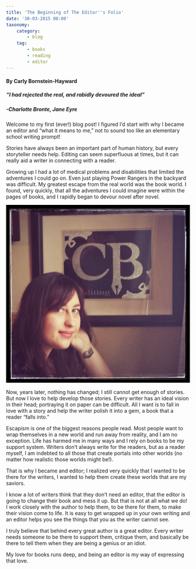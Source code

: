 ```yaml
---
title: 'The Beginning of The Editor''s Folio'
date: '30-03-2015 00:00'
taxonomy:
    category:
        - blog
    tag:
        - books
        - reading
        - editor
---
```


#### By Carly Bornstein-Hayward

##### “I had rejected the real, and rabidly devoured the ideal”

##### -Charlotte Bronte, _Jane Eyre_

Welcome to my first (ever!) blog post! I figured I’d start with why I became an editor and “what it means to me,” not to sound too like an elementary school writing prompt!

Stories have always been an important part of human history, but every storyteller needs help. Editing can seem superfluous at times, but it can really aid a writer in connecting with a reader.

Growing up I had a lot of medical problems and disabilities that limited the adventures I could go on. Even just playing Power Rangers in the backyard was difficult. My greatest escape from the real world was the book world. I found, very quickly, that all the adventures I could imagine were within the pages of books, and I rapidly began to devour novel after novel.

![](Carly_CBEditing_stylized.jpg?cropResize=250,250?classes=float-left)

Now, years later, nothing has changed; I still cannot get enough of stories. But now I love to help develop those stories. Every writer has an ideal vision in their head; portraying it on paper can be difficult. All I want is to fall in love with a story and help the writer polish it into a gem, a book that a reader “falls into.”

Escapism is one of the biggest reasons people read. Most people want to wrap themselves in a new world and run away from reality, and I am no exception. Life has harmed me in many ways and I rely on books to be my support system. Writers don’t always write for the readers, but as a reader myself, I am indebted to all those that create portals into other worlds (no matter how realistic those worlds might be!).

That is why I became and editor; I realized very quickly that I wanted to be there for the writers, I wanted to help them create these worlds that are my saviors.

I know a lot of writers think that they don’t need an editor, that the editor is going to change their book and mess it up. But that is not at all what we do! I work closely with the author to help them, to be there for them, to make their vision come to life. It is easy to get wrapped up in your own writing and an editor helps you see the things that you as the writer cannot see.

I truly believe that behind every great author is a great editor. Every writer needs someone to be there to support them, critique them, and basically be there to tell them when they are being a genius or an idiot.

My love for books runs deep, and being an editor is my way of expressing that love.
